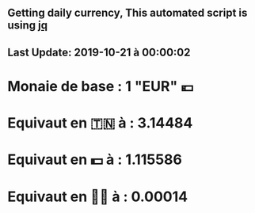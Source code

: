 ## Getting daily currency, This automated script is using [jq](https://stedolan.github.io/jq/)
## Last Update:  2019-10-21 à 00:00:02
 # Monaie de base : 1 "EUR" 💶 
 # Equivaut en 🇹🇳 à :  3.14484 
 # Equivaut en 💵 à : 1.115586
 # Equivaut en 🐱‍💻 à :  0.00014
